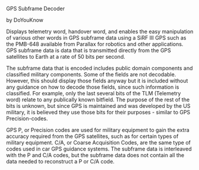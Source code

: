 GPS Subframe Decoder

by DoYouKnow


Displays telemetry word, handover word, and enables the easy manipulation of various other words in GPS subframe data using a SiRF III GPS such as the PMB-648 available from Parallax for robotics and other applications. GPS subframe data is data that is transmitted directly from the GPS satellites to Earth at a rate of 50 bits per second.

The subframe data that is encoded includes public domain components and classified military components. Some of the fields are not decodable. However, this should display those fields anyway but it is included without any guidance on how to decode those fields, since such information is classified. For example, only the last several bits of the TLM (Telemetry word) relate to any publically known bitfield. The purpose of the rest of the bits is unknown, but since GPS is maintained and was developed by the US military, it is believed they use those bits for their purposes - similar to GPS Precision-codes.

GPS P, or Precision codes are used for military equipment to gain the extra accuracy required from the GPS satellites, such as for certain types of military equipment. C/A, or Coarse Acquisition Codes, are the same type of codes used in car GPS guidance systems. The subframe data is interleaved with the P and C/A codes, but the subframe data does not contain all the data needed to reconstruct a P or C/A code.
